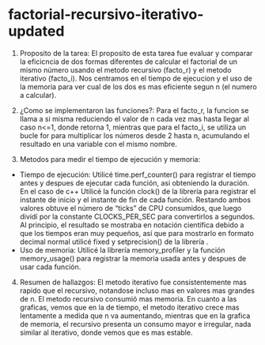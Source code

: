 # factorial-recursivo-iterativo-updated
1. Proposito de la tarea: El proposito de esta tarea fue evaluar y comparar la eficicncia de dos formas diferentes de calcular el factorial de un mismo número usando el metodo recursivo (facto_r) y el metodo iterativo (facto_i). Nos centramos en el tiempo de ejecucion y el uso de la memoria para ver cual de los dos es mas eficiente segun n (el numero a calcular).

2. ¿Como se implementaron las funciones?: Para el facto_r, la funcion se llama a si misma reduciendo el valor de n cada vez mas hasta llegar al caso n<=1, donde retorna 1, mientras que para el facto_i, se utiliza un bucle for para multiplicar los números desde 2 hasta n, acumulando el resultado en una variable con el mismo nombre.

3. Metodos para medir el tiempo de ejecución y memoria:
- Tiempo de ejecución: Utilicé time.perf_counter() para registrar el tiempo antes y despues de ejecutar cada función, asi obteniendo la duración. En el caso de c++ Utilicé la función clock() de la librería <ctime> para registrar el instante de inicio y el instante de fin de cada función. Restando ambos valores obtuve el número de “ticks” de CPU consumidos, que luego dividí por la constante CLOCKS_PER_SEC para convertirlos a segundos. Al principio, el resultado se mostraba en notación cientifica debido a que los tiempos eran muy pequeños, así que para mostrarlo en formato decimal normal utilicé fixed y setprecision() de la librería <iomanip>.
- Uso de memoria: Utilicé la librería memory_profiler y la función memory_usage() para registrar la memoria usada antes y despues de usar cada función.
  
4. Resumen de hallazgos: El metodo iterativo fue consistentemente mas rapido que el recursivo, notandose incluso mas en valores mas grandes de n. El metodo recursivo consumió mas memoria. En cuanto a las graficas, vemos que en la de tiempo, el metodo iterativo crece mas lentamente a medida que n va aumentando, mientras que en la grafica de memoria, el recursivo presenta un consumo mayor e irregular, nada similar al iterativo, donde vemos que es mas estable.
